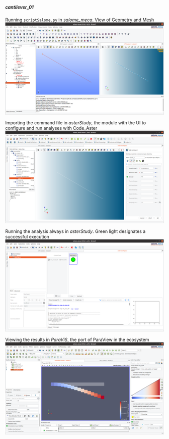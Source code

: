 
##### _cantilever_01_

 Running `scriptSalome.py` in _salome_meca_. View of Geometry and Mesh
 ![note](examples/cantilever_01/CA_1.png)

 Importing the command file in _asterStudy_, the module with the UI to configure and run analyses with Code_Aster
 ![note](examples/cantilever_01/CA_2.png)

 Running the analysis always in _asterStudy_. Green light designates a successful execution
 ![note](examples/cantilever_01/CA_3.png)

 Viewing the results in _ParaViS_, the port of ParaView in the ecosystem
 ![note](examples/cantilever_01/CA_5.png)
